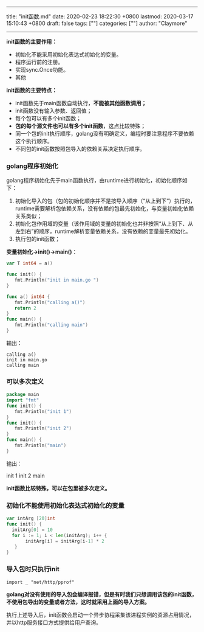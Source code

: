 
---
title: "init函数.md"
date: 2020-02-23 18:22:30 +0800
lastmod: 2020-03-17 15:10:43 +0800
draft: false
tags: [""]
categories: [""]
author: "Claymore"

---
**init函数的主要作用：**

- 初始化不能采用初始化表达式初始化的变量。
- 程序运行前的注册。
- 实现sync.Once功能。
- 其他

**init函数的主要特点：**

- init函数先于main函数自动执行，**不能被其他函数调用；**
- init函数没有输入参数、返回值；
- 每个包可以有多个init函数；
- **包的每个源文件也可以有多个init函数**，这点比较特殊；
- 同一个包的init执行顺序，golang没有明确定义，编程时要注意程序不要依赖这个执行顺序。
- 不同包的init函数按照包导入的依赖关系决定执行顺序。



### **golang程序初始化**

golang程序初始化先于main函数执行，由runtime进行初始化，初始化顺序如下：

1. 初始化导入的包（包的初始化顺序并不是按导入顺序（“从上到下”）执行的，runtime需要解析包依赖关系，没有依赖的包最先初始化，与变量初始化依赖关系类似；
2. 初始化包作用域的变量（该作用域的变量的初始化也并非按照“从上到下、从左到右”的顺序，runtime解析变量依赖关系，没有依赖的变量最先初始化。
3. 执行包的init函数；

**变量初始化->init()->main()**：

``` go
var T int64 = a()

func init() {
   fmt.Println("init in main.go ")
}

func a() int64 {
   fmt.Println("calling a()")
   return 2
}
func main() {                  
   fmt.Println("calling main")     
}
```

输出：

```text
calling a()
init in main.go
calling main
```





### 可以多次定义

``` go
package main
import "fmt"
func init() {
   fmt.Println("init 1")
}
func init() {
   fmt.Println("init 2")
}
func main() {
   fmt.Println("main")
}
```

输出：

init 1
init 2
main

**init函数比较特殊，可以在包里被多次定义。**



### 初始化不能使用初始化表达式初始化的变量

``` go
var intArg [20]int
func init() {
  initArg[0] = 10
  for i := 1; i < len(initArg); i++ {
       initArg[i] = initArg[i-1] * 2
   }
}
```



### 导入包时只执行init

`import _ "net/http/pprof"`

**golang对没有使用的导入包会编译报错，但是有时我们只想调用该包的init函数，不使用包导出的变量或者方法，这时就采用上面的导入方案。**

执行上述导入后，init函数会启动一个异步协程采集该进程实例的资源占用情况，并以http服务接口方式提供给用户查询。